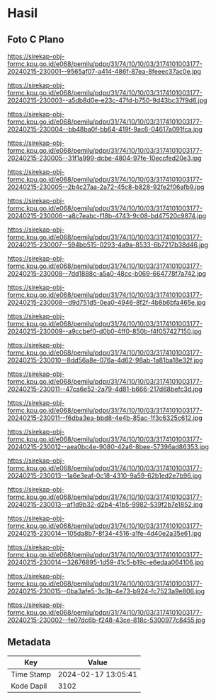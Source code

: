 # Hasil

## Foto C Plano

https://sirekap-obj-formc.kpu.go.id/e068/pemilu/pdpr/31/74/10/10/03/3174101003177-20240215-230001--9565af07-a414-486f-87ea-8feeec37ac0e.jpg

https://sirekap-obj-formc.kpu.go.id/e068/pemilu/pdpr/31/74/10/10/03/3174101003177-20240215-230003--a5db8d0e-e23c-47fd-b750-9d43bc37f9d6.jpg

https://sirekap-obj-formc.kpu.go.id/e068/pemilu/pdpr/31/74/10/10/03/3174101003177-20240215-230004--bb48ba0f-bb64-419f-9ac6-04617a091fca.jpg

https://sirekap-obj-formc.kpu.go.id/e068/pemilu/pdpr/31/74/10/10/03/3174101003177-20240215-230005--31f1a999-dcbe-4804-97fe-10eccfed20e3.jpg

https://sirekap-obj-formc.kpu.go.id/e068/pemilu/pdpr/31/74/10/10/03/3174101003177-20240215-230005--2b4c27aa-2a72-45c8-b828-92fe2f06afb9.jpg

https://sirekap-obj-formc.kpu.go.id/e068/pemilu/pdpr/31/74/10/10/03/3174101003177-20240215-230006--a8c7eabc-f18b-4743-9c08-bd47520c9874.jpg

https://sirekap-obj-formc.kpu.go.id/e068/pemilu/pdpr/31/74/10/10/03/3174101003177-20240215-230007--594bb515-0293-4a9a-8533-6b7217b38d46.jpg

https://sirekap-obj-formc.kpu.go.id/e068/pemilu/pdpr/31/74/10/10/03/3174101003177-20240215-230008--7dd1888c-a5a0-48cc-b069-664778f7a742.jpg

https://sirekap-obj-formc.kpu.go.id/e068/pemilu/pdpr/31/74/10/10/03/3174101003177-20240215-230008--d9d751d5-0ea0-4946-8f2f-4b8b6bfa465e.jpg

https://sirekap-obj-formc.kpu.go.id/e068/pemilu/pdpr/31/74/10/10/03/3174101003177-20240215-230009--a9ccbef0-d0b0-4ff0-850b-f4f057427150.jpg

https://sirekap-obj-formc.kpu.go.id/e068/pemilu/pdpr/31/74/10/10/03/3174101003177-20240215-230010--8dd56a8e-076a-4d62-98ab-1a81ba18e32f.jpg

https://sirekap-obj-formc.kpu.go.id/e068/pemilu/pdpr/31/74/10/10/03/3174101003177-20240215-230011--47ca6e52-2a79-4d81-b666-217d68befc3d.jpg

https://sirekap-obj-formc.kpu.go.id/e068/pemilu/pdpr/31/74/10/10/03/3174101003177-20240215-230011--f6dba3ea-bbd8-4e4b-85ac-1f3c6325c612.jpg

https://sirekap-obj-formc.kpu.go.id/e068/pemilu/pdpr/31/74/10/10/03/3174101003177-20240215-230012--aea0bc4e-9080-42a6-8bee-57396ad86353.jpg

https://sirekap-obj-formc.kpu.go.id/e068/pemilu/pdpr/31/74/10/10/03/3174101003177-20240215-230013--1a6e3eaf-0c18-4310-9a59-62b1ed2e7b96.jpg

https://sirekap-obj-formc.kpu.go.id/e068/pemilu/pdpr/31/74/10/10/03/3174101003177-20240215-230013--af1d9b32-d2b4-41b5-9982-539f2b7e1852.jpg

https://sirekap-obj-formc.kpu.go.id/e068/pemilu/pdpr/31/74/10/10/03/3174101003177-20240215-230014--105da8b7-8f34-4516-a1fe-4d40e2a35e61.jpg

https://sirekap-obj-formc.kpu.go.id/e068/pemilu/pdpr/31/74/10/10/03/3174101003177-20240215-230014--32676895-1d59-41c5-b19c-e6edaa064106.jpg

https://sirekap-obj-formc.kpu.go.id/e068/pemilu/pdpr/31/74/10/10/03/3174101003177-20240215-230015--0ba3afe5-3c3b-4e73-b924-fc7523a9e806.jpg

https://sirekap-obj-formc.kpu.go.id/e068/pemilu/pdpr/31/74/10/10/03/3174101003177-20240215-230002--fe07dc6b-f248-43ce-818c-5300977c8455.jpg


## Metadata

| Key        | Value               |
| ---------- | ------------------- |
| Time Stamp | 2024-02-17 13:05:41 |
| Kode Dapil | 3102                |



